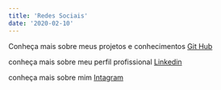 ```yaml
---
title: 'Redes Sociais'
date: '2020-02-10'
---
```



Conheça mais sobre meus projetos e conhecimentos [Git Hub](https://github.com/gilidio8)

conheça mais sobre meu perfil profissional [Linkedin](https://www.linkedin.com/in/gabriel-il%C3%ADdio-8aa54b86/)

conheça mais sobre mim [Intagram](https://www.instagram.com/gabrielilidio/)
